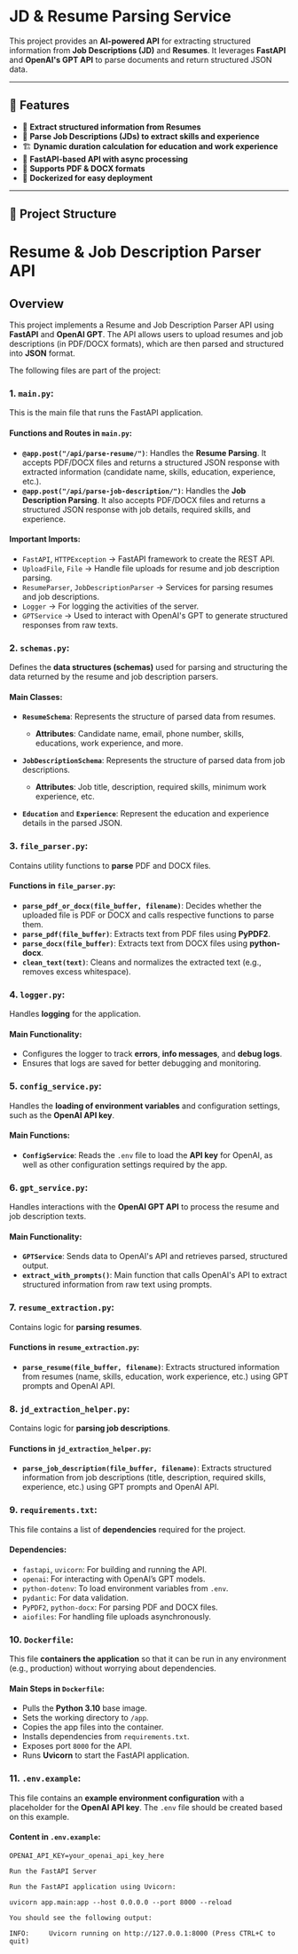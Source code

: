 # JD & Resume Parsing Service

This project provides an **AI-powered API** for extracting structured information from **Job Descriptions (JD)** and **Resumes**. It leverages **FastAPI** and **OpenAI's GPT API** to parse documents and return structured JSON data.

---

## 🚀 **Features**
- 📄 **Extract structured information from Resumes**
- 📝 **Parse Job Descriptions (JDs) to extract skills and experience**
- 🏗 **Dynamic duration calculation for education and work experience**
- 📡 **FastAPI-based API with async processing**
- 📂 **Supports PDF & DOCX formats**
- 🔧 **Dockerized for easy deployment**

---

## 📁 **Project Structure**

# Resume & Job Description Parser API

## **Overview**
This project implements a Resume and Job Description Parser API using **FastAPI** and **OpenAI GPT**. The API allows users to upload resumes and job descriptions (in PDF/DOCX formats), which are then parsed and structured into **JSON** format.

The following files are part of the project:

### **1. `main.py`**:
This is the main file that runs the FastAPI application.

#### **Functions and Routes in `main.py`:**
- **`@app.post("/api/parse-resume/")`**: Handles the **Resume Parsing**. It accepts PDF/DOCX files and returns a structured JSON response with extracted information (candidate name, skills, education, experience, etc.).
- **`@app.post("/api/parse-job-description/")`**: Handles the **Job Description Parsing**. It also accepts PDF/DOCX files and returns a structured JSON response with job details, required skills, and experience.

#### **Important Imports:**
- `FastAPI`, `HTTPException` → FastAPI framework to create the REST API.
- `UploadFile`, `File` → Handle file uploads for resume and job description parsing.
- `ResumeParser`, `JobDescriptionParser` → Services for parsing resumes and job descriptions.
- `Logger` → For logging the activities of the server.
- `GPTService` → Used to interact with OpenAI's GPT to generate structured responses from raw texts.

### **2. `schemas.py`**:
Defines the **data structures (schemas)** used for parsing and structuring the data returned by the resume and job description parsers.

#### **Main Classes:**
- **`ResumeSchema`**: Represents the structure of parsed data from resumes.
  - **Attributes**: Candidate name, email, phone number, skills, educations, work experience, and more.
  
- **`JobDescriptionSchema`**: Represents the structure of parsed data from job descriptions.
  - **Attributes**: Job title, description, required skills, minimum work experience, etc.
  
- **`Education`** and **`Experience`**: Represent the education and experience details in the parsed JSON.

### **3. `file_parser.py`**:
Contains utility functions to **parse** PDF and DOCX files.

#### **Functions in `file_parser.py`:**
- **`parse_pdf_or_docx(file_buffer, filename)`**: Decides whether the uploaded file is PDF or DOCX and calls respective functions to parse them.
- **`parse_pdf(file_buffer)`**: Extracts text from PDF files using **PyPDF2**.
- **`parse_docx(file_buffer)`**: Extracts text from DOCX files using **python-docx**.
- **`clean_text(text)`**: Cleans and normalizes the extracted text (e.g., removes excess whitespace).

### **4. `logger.py`**:
Handles **logging** for the application.

#### **Main Functionality:**
- Configures the logger to track **errors**, **info messages**, and **debug logs**.
- Ensures that logs are saved for better debugging and monitoring.

### **5. `config_service.py`**:
Handles the **loading of environment variables** and configuration settings, such as the **OpenAI API key**.

#### **Main Functions:**
- **`ConfigService`**: Reads the `.env` file to load the **API key** for OpenAI, as well as other configuration settings required by the app.

### **6. `gpt_service.py`**:
Handles interactions with the **OpenAI GPT API** to process the resume and job description texts.

#### **Main Functionality:**
- **`GPTService`**: Sends data to OpenAI's API and retrieves parsed, structured output.
- **`extract_with_prompts()`**: Main function that calls OpenAI's API to extract structured information from raw text using prompts.

### **7. `resume_extraction.py`**:
Contains logic for **parsing resumes**.

#### **Functions in `resume_extraction.py`:**
- **`parse_resume(file_buffer, filename)`**: Extracts structured information from resumes (name, skills, education, work experience, etc.) using GPT prompts and OpenAI API.

### **8. `jd_extraction_helper.py`**:
Contains logic for **parsing job descriptions**.

#### **Functions in `jd_extraction_helper.py`:**
- **`parse_job_description(file_buffer, filename)`**: Extracts structured information from job descriptions (title, description, required skills, experience, etc.) using GPT prompts and OpenAI API.

### **9. `requirements.txt`**:
This file contains a list of **dependencies** required for the project.

#### **Dependencies:**
- `fastapi`, `uvicorn`: For building and running the API.
- `openai`: For interacting with OpenAI’s GPT models.
- `python-dotenv`: To load environment variables from `.env`.
- `pydantic`: For data validation.
- `PyPDF2`, `python-docx`: For parsing PDF and DOCX files.
- `aiofiles`: For handling file uploads asynchronously.

### **10. `Dockerfile`**:
This file **containers the application** so that it can be run in any environment (e.g., production) without worrying about dependencies.

#### **Main Steps in `Dockerfile`:**
- Pulls the **Python 3.10** base image.
- Sets the working directory to `/app`.
- Copies the app files into the container.
- Installs dependencies from `requirements.txt`.
- Exposes port `8000` for the API.
- Runs **Uvicorn** to start the FastAPI application.

### **11. `.env.example`**:
This file contains an **example environment configuration** with a placeholder for the **OpenAI API key**. The `.env` file should be created based on this example.

#### **Content in `.env.example`:**
```env
OPENAI_API_KEY=your_openai_api_key_here

Run the FastAPI Server

Run the FastAPI application using Uvicorn:

uvicorn app.main:app --host 0.0.0.0 --port 8000 --reload

You should see the following output:

INFO:     Uvicorn running on http://127.0.0.1:8000 (Press CTRL+C to quit)